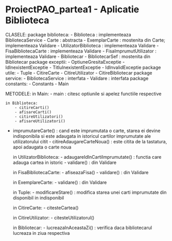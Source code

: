 # ProiectPAO_partea1 - Aplicatie Biblioteca

CLASELE:
	package biblioteca:
		- Biblioteca : implementeaza BibliotecaService
		- Carte : abstracta
		- ExemplarCarte : mostenita din Carte; implementeaza Validare
		- UtilizatorBiblioteca : implementeaza Validare
		- FisaBibliotecaCarte : implementeaza Validare
		- FisaImprumutUtilizator : implementeaza Validare
		- Bibliotecar
		- BibliotecarSef : mostenita din Bibliotecar
	package exceptii:
		- OptiuneGresitaExceptie
		- IdInexistentExceptie
		- TitluInexistentExceptie
		- IdInvalidExceptie
	package utile:
		- Tuple
		- CitireCarte
		- CitireUtilizator
		- CitireBibliotecar
	package service:
		- BibliotecaService : interfata
		- Validare : interfata
	package constants:
		- Constants
	- Main

METODELE:
	in Main:
		- main : citesc optiunile si apelez functiile respective

	in Biblioteca:
   		- citireCarti()
		- afisareCarti()
		- citireUtilizatori()
		- afisareUtilizatori()
- imprumutareCarte() : cand este imprumutata o carte, starea ei devine indisponibila si este adaugata in istoricul cartilor imprumutate ale utilizatorului citit
		- citireAdaugareCarteNoua() : este citita de la tastatura, apoi adaugata o carte noua

	in UtilizatorBiblioteca:
		- adaugareIdInCartiImprumutate() : functia care adauga cartea in istoric
		- validare() : din Validare

	in FisaBibliotecaCarte:
		- afiseazaFisa()
		- validare() : din Validare

	in ExemplareCarte:
		- validare() : din Validare

	in Tuple:
		- modificareStare() : modifica starea unei carti imprumutate din disponibil in indisponibil

	in CitireCarte:
		- citesteCartea()

	in CitireUtilizator:
		- citesteUtilizatorul()

	in Bibliotecar:
		- lucreazaInAceastaZi() : verifica daca bibliotecarul lucreaza in ziua respectiva
